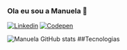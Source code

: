 ### Ola eu sou a Manuela 🤙


[![Linkedin](https://img.shields.io/badge/LinkedIn-0077B5?style=for-the-badge&logo=linkedin&logoColor=white)](https://www.linkedin.com/in/manuela-lima-viana-10a559140/)
[![Codepen](https://img.shields.io/badge/Codepen-000000?style=for-the-badge&logo=codepen&logoColor=white)]([https://www.linkedin.com/in/manuela-lima-viana-10a559140/](https://codepen.io/manuelalviana/))





![Manuela GitHub stats](https://github-readme-stats.vercel.app/api?username=Manuelalviana&show_icons=true&theme=dracula)
##Tecnologias 
<div>
  
</div>

